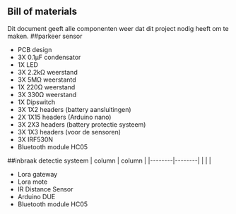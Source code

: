 ## Bill of materials
Dit document geeft alle componenten weer dat dit project nodig heeft om te maken.
##parkeer sensor
 - PCB design
 - 3X 0.1µF	condensator
 - 1X LED
 - 3X 2.2kΩ weerstand
 - 3X 5MΩ weerstantd
 - 1X 220Ω weerstand
 - 3X 330Ω weerstand
 - 1X Dipswitch 		
 - 3X 1X2 headers 		(battery aansluitingen)
 - 2X 1X15 headers 		(Arduino nano)
 - 3X 2X3 headers 		(battery protectie systeem)
 - 3X 1X3 headers 		(voor de sensoren)
 - 3X IRF530N
 - Bluetooth module HC05

##inbraak detectie systeem
| column | column |
|--------|--------|
|        |        |
 - Lora gateway
 - Lora mote
 - IR Distance Sensor
 - Arduino DUE
 - Bluetooth module HC05

